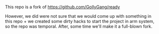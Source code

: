 This repo is a fork of https://github.com/GollyGang/ready




However, we did were not sure that we would come up with something in this repo + we created some dirty hacks to start the project in arm system, so the repo was temporal. After, some time we'll make it a full-blown fork.

